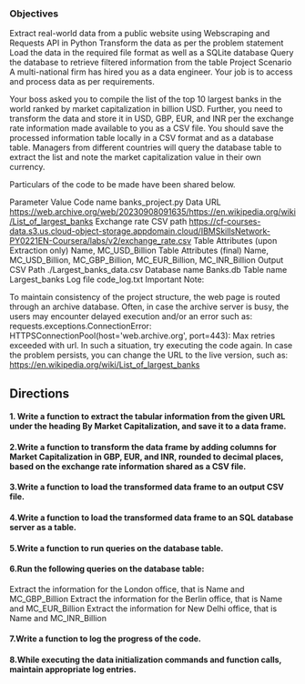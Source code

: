 ### Objectives
Extract real-world data from a public website using Webscraping and Requests API in Python
Transform the data as per the problem statement
Load the data in the required file format as well as a SQLite database
Query the database to retrieve filtered information from the table
Project Scenario
A multi-national firm has hired you as a data engineer. Your job is to access and process data as per requirements.

Your boss asked you to compile the list of the top 10 largest banks in the world ranked by market capitalization in billion USD. Further, you need to transform the data and store it in USD, GBP, EUR, and INR per the exchange rate information made available to you as a CSV file. You should save the processed information table locally in a CSV format and as a database table. Managers from different countries will query the database table to extract the list and note the market capitalization value in their own currency.

Particulars of the code to be made have been shared below.

Parameter	Value
Code name	banks_project.py
Data URL	https://web.archive.org/web/20230908091635/https://en.wikipedia.org/wiki/List_of_largest_banks
Exchange rate CSV path	https://cf-courses-data.s3.us.cloud-object-storage.appdomain.cloud/IBMSkillsNetwork-PY0221EN-Coursera/labs/v2/exchange_rate.csv
Table Attributes (upon Extraction only)	Name, MC_USD_Billion
Table Attributes (final)	Name, MC_USD_Billion, MC_GBP_Billion, MC_EUR_Billion, MC_INR_Billion
Output CSV Path	./Largest_banks_data.csv
Database name	Banks.db
Table name	Largest_banks
Log file	code_log.txt
Important Note:

To maintain consistency of the project structure, the web page is routed through an archive database. Often, in case the archive server is busy, the users may encounter delayed execution and/or an error such as: requests.exceptions.ConnectionError: HTTPSConnectionPool(host='web.archive.org', port=443): Max retries exceeded with url. In such a situation, try executing the code again. In case the problem persists, you can change the URL to the live version, such as: https://en.wikipedia.org/wiki/List_of_largest_banks

## Directions
#### 1. Write a function to extract the tabular information from the given URL under the heading By Market Capitalization, and save it to a data frame.

#### 2.Write a function to transform the data frame by adding columns for Market Capitalization in GBP, EUR, and INR, rounded to decimal places, based on the exchange rate information shared as a CSV file.

#### 3.Write a function to load the transformed data frame to an output CSV file.

#### 4.Write a function to load the transformed data frame to an SQL database server as a table.

#### 5.Write a function to run queries on the database table.
#### 6.Run the following queries on the database table:
Extract the information for the London office, that is Name and MC_GBP_Billion
Extract the information for the Berlin office, that is Name and MC_EUR_Billion
Extract the information for New Delhi office, that is Name and MC_INR_Billion
#### 7.Write a function to log the progress of the code.
#### 8.While executing the data initialization commands and function calls, maintain appropriate log entries.
